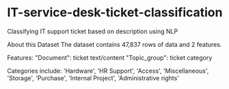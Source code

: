 # IT-service-desk-ticket-classification
Classifying IT support ticket based on description using NLP

About this Dataset
The dataset contains 47,837 rows of data and 2 features.

Features:
"Document": ticket text/content
"Topic_group": ticket category

Categories include: 'Hardware', 'HR Support', 'Access', 'Miscellaneous', 'Storage', 'Purchase', 'Internal Project', 'Administrative rights'
